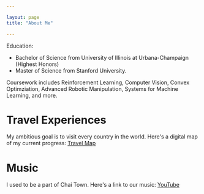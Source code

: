 ```yaml
---

layout: page
title: "About Me"

---
```


Education:
- Bachelor of Science from University of Illinois at Urbana-Champaign (Highest Honors)
- Master of Science from Stanford University. 

Coursework includes Reinforcement Learning, Computer Vision, Convex Optimziation, Advanced Robotic Manipulation, Systems for Machine Learning, and more.

# Travel Experiences
My ambitious goal is to visit every country in the world. Here's a digital map of my current progress:
[Travel Map](https://www.mytravelmap.xyz/u/gg117713561128268610289)
<!-- [Describe your travel experiences, the countries visited, and the cultural insights gained.] -->

# Music

I used to be a part of Chai Town. Here's a link to our music:
[YouTube](https://www.youtube.com/@ChaiTown)
<!-- [Embed a link to your music or a description of your musical journey.] -->